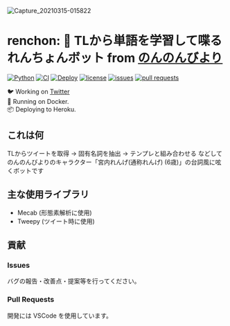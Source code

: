 ![Capture_20210315-015822](https://user-images.githubusercontent.com/46530214/111081605-6a729b00-8547-11eb-8b1b-ca1b786dc337.jpg)

# renchon: 💬 TLから単語を学習して喋るれんちょんボット from [のんのんびより](https://nonnontv.com/tvanime/)

[![Python](https://img.shields.io/badge/Python-3.9.2-blue)](https://kotlinlang.org)
[![CI](https://github.com/iamtakagi/renchon/actions/workflows/ci.yml/badge.svg)](https://github.com/iamtakagi/renchon/actions/workflows/ci.yml)
[![Deploy](https://github.com/iamtakagi/renchon/actions/workflows/deploy.yml/badge.svg)](https://github.com/iamtakagi/renchon/actions/workflows/deploy.yml)
[![license](https://img.shields.io/github/license/iamtakagi/renchon)](https://github.com/iamtakagi/renchon/blob/master/LICENSE)
[![issues](https://img.shields.io/github/issues/iamtakagi/renchon)](https://github.com/iamtakagi/renchon/issues)
[![pull requests](https://img.shields.io/github/issues-pr/iamtakagi/renchon)](https://github.com/iamtakagi/renchon/pulls)

🐦 Working on [Twitter](https://twitter.com/nyanpassnanon)\
🐋 Running on Docker.\
📦 Deploying to Heroku.

## これは何
TLからツイートを取得 -> 固有名詞を抽出 -> テンプレと組み合わせる などしてのんのんびよりのキャラクター「宮内れんげ(通称れんげ) (6歳)」の台詞風に呟くボットです

## 主な使用ライブラリ
- Mecab (形態素解析に使用)
- Tweepy (ツイート時に使用)

## 貢献

### Issues
バグの報告・改善点・提案等を行ってください。

### Pull Requests
開発には VSCode を使用しています。
